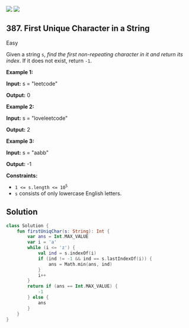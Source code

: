 [![](https://img.shields.io/github/stars/javadev/LeetCode-in-Kotlin?label=Stars&style=flat-square)](https://github.com/javadev/LeetCode-in-Kotlin)
[![](https://img.shields.io/github/forks/javadev/LeetCode-in-Kotlin?label=Fork%20me%20on%20GitHub%20&style=flat-square)](https://github.com/javadev/LeetCode-in-Kotlin/fork)

## 387\. First Unique Character in a String

Easy

Given a string `s`, _find the first non-repeating character in it and return its index_. If it does not exist, return `-1`.

**Example 1:**

**Input:** s = "leetcode"

**Output:** 0

**Example 2:**

**Input:** s = "loveleetcode"

**Output:** 2

**Example 3:**

**Input:** s = "aabb"

**Output:** -1

**Constraints:**

*   <code>1 <= s.length <= 10<sup>5</sup></code>
*   `s` consists of only lowercase English letters.

## Solution

```kotlin
class Solution {
    fun firstUniqChar(s: String): Int {
        var ans = Int.MAX_VALUE
        var i = 'a'
        while (i <= 'z') {
            val ind = s.indexOf(i)
            if (ind != -1 && ind == s.lastIndexOf(i)) {
                ans = Math.min(ans, ind)
            }
            i++
        }
        return if (ans == Int.MAX_VALUE) {
            -1
        } else {
            ans
        }
    }
}
```
